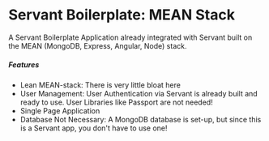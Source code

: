 # Servant Boilerplate: MEAN Stack

A Servant Boilerplate Application already integrated with Servant built on the MEAN (MongoDB, Express, Angular, Node) stack.

##### Features

* Lean MEAN-stack:  There is very little bloat here
* User Management: User Authentication via Servant is already built and ready to use.  User Libraries like Passport are not needed!
* Single Page Application
* Database Not Necessary: A MongoDB database is set-up, but since this is a Servant app, you don't have to use one!